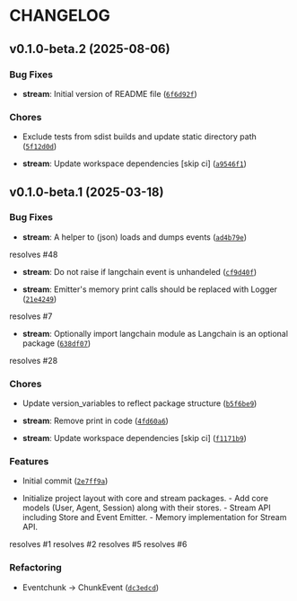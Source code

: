 # CHANGELOG


## v0.1.0-beta.2 (2025-08-06)

### Bug Fixes

- **stream**: Initial version of README file
  ([`6f6d92f`](https://github.com/flux0-ai/flux0/commit/6f6d92f54e036866e12e8de645bcecc056dd16a2))

### Chores

- Exclude tests from sdist builds and update static directory path
  ([`5f12d0d`](https://github.com/flux0-ai/flux0/commit/5f12d0dc3c711157ad8a4cf847233d42db08dd59))

- **stream**: Update workspace dependencies [skip ci]
  ([`a9546f1`](https://github.com/flux0-ai/flux0/commit/a9546f19263ab3d6d312e906acf71e9d45b1ecde))


## v0.1.0-beta.1 (2025-03-18)

### Bug Fixes

- **stream**: A helper to (json) loads and dumps events
  ([`ad4b79e`](https://github.com/flux0-ai/flux0/commit/ad4b79e5f3aa6df2737dbb207b3273877fa7d08b))

resolves #48

- **stream**: Do not raise if langchain event is unhandeled
  ([`cf9d40f`](https://github.com/flux0-ai/flux0/commit/cf9d40f7a47aa431de1d35155f72fabe55b01c3b))

- **stream**: Emitter's memory print calls should be replaced with Logger
  ([`21e4249`](https://github.com/flux0-ai/flux0/commit/21e4249eebab632aef74982b64271c2b270da8a9))

resolves #7

- **stream**: Optionally import langchain module as Langchain is an optional package
  ([`638df07`](https://github.com/flux0-ai/flux0/commit/638df07a4a401b9a664f89dde416c1948bb613bc))

resolves #28

### Chores

- Update version_variables to reflect package structure
  ([`b5f6be9`](https://github.com/flux0-ai/flux0/commit/b5f6be9f1c294a2cf20335b392fb8da51d0982d6))

- **stream**: Remove print in code
  ([`4fd60a6`](https://github.com/flux0-ai/flux0/commit/4fd60a65503a66b7ca5a527f761ebf238549d623))

- **stream**: Update workspace dependencies [skip ci]
  ([`f1171b9`](https://github.com/flux0-ai/flux0/commit/f1171b9e4505bcb48a41d41d081af0f963fefbbf))

### Features

- Initial commit
  ([`2e7ff9a`](https://github.com/flux0-ai/flux0/commit/2e7ff9aafc2e2094ea88fa1b95eaa061f94c058a))

- Initialize project layout with core and stream packages. - Add core models (User, Agent, Session)
  along with their stores. - Stream API including Store and Event Emitter. - Memory implementation
  for Stream API.

resolves #1 resolves #2 resolves #5 resolves #6

### Refactoring

- Eventchunk -> ChunkEvent
  ([`dc3edcd`](https://github.com/flux0-ai/flux0/commit/dc3edcdb04e793762104fa21cfeb0b2caec4a44a))
